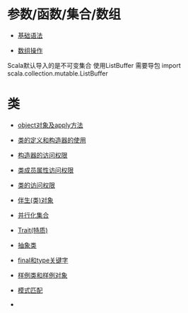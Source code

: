 # 参数/函数/集合/数组
* [基础语法](https://github.com/wjn0918/Study/blob/master/%E7%BC%96%E7%A8%8B%E8%AF%AD%E8%A8%80/Scala/note/%E5%9F%BA%E7%A1%80%E8%AF%AD%E6%B3%95.md)

* [数组操作](https://github.com/wjn0918/Study/blob/master/%E7%BC%96%E7%A8%8B%E8%AF%AD%E8%A8%80/Scala/note/数组操作.md)

Scala默认导入的是不可变集合
使用ListBuffer 需要导包
import scala.collection.mutable.ListBuffer

# 类
* [object对象及apply方法](https://github.com/wjn0918/Study/blob/master/%E7%BC%96%E7%A8%8B%E8%AF%AD%E8%A8%80/Scala/note/object对象及apply方法.md)

* [类的定义和构造器的使用](https://github.com/wjn0918/Study/blob/master/%E7%BC%96%E7%A8%8B%E8%AF%AD%E8%A8%80/Scala/note/类的定义和构造器的使用.md)

* [构造器的访问权限](https://github.com/wjn0918/Study/blob/master/%E7%BC%96%E7%A8%8B%E8%AF%AD%E8%A8%80/Scala/note/构造器的访问权限.md)

* [类成员属性访问权限](https://github.com/wjn0918/Study/blob/master/%E7%BC%96%E7%A8%8B%E8%AF%AD%E8%A8%80/Scala/note/类成员属性访问权限.md)

* [类的访问权限](https://github.com/wjn0918/Study/blob/master/%E7%BC%96%E7%A8%8B%E8%AF%AD%E8%A8%80/Scala/note/类的访问权限.md)

* [伴生(类)对象](https://github.com/wjn0918/Study/blob/master/%E7%BC%96%E7%A8%8B%E8%AF%AD%E8%A8%80/Scala/note/伴生(类)对象.md)

* [并行化集合](https://github.com/wjn0918/Study/blob/master/%E7%BC%96%E7%A8%8B%E8%AF%AD%E8%A8%80/Scala/note/并行化集合.md)

* [Trait(特质)](https://github.com/wjn0918/Study/blob/master/%E7%BC%96%E7%A8%8B%E8%AF%AD%E8%A8%80/Scala/note/Trait(特质).md)

* [抽象类](https://github.com/wjn0918/Study/blob/master/%E7%BC%96%E7%A8%8B%E8%AF%AD%E8%A8%80/Scala/note/抽象类.md)


* [final和type关键字](https://github.com/wjn0918/Study/blob/master/%E7%BC%96%E7%A8%8B%E8%AF%AD%E8%A8%80/Scala/note/final和type关键字.md)


* [样例类和样例对象](https://github.com/wjn0918/Study/blob/master/%E7%BC%96%E7%A8%8B%E8%AF%AD%E8%A8%80/Scala/note/样例类和样例对象.md)

* [模式匹配](https://github.com/wjn0918/Study/blob/master/%E7%BC%96%E7%A8%8B%E8%AF%AD%E8%A8%80/Scala/note/模式匹配.md)

* [](https://github.com/wjn0918/Study/blob/master/%E7%BC%96%E7%A8%8B%E8%AF%AD%E8%A8%80/Scala/note/)
